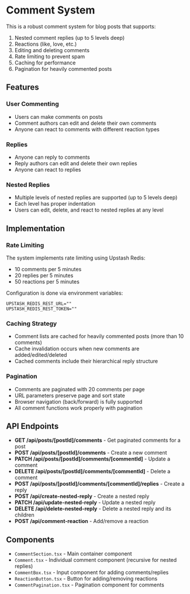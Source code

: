 # Comment System

This is a robust comment system for blog posts that supports:

1. Nested comment replies (up to 5 levels deep)
2. Reactions (like, love, etc.)
3. Editing and deleting comments
4. Rate limiting to prevent spam
5. Caching for performance
6. Pagination for heavily commented posts

## Features

### User Commenting
- Users can make comments on posts
- Comment authors can edit and delete their own comments
- Anyone can react to comments with different reaction types

### Replies
- Anyone can reply to comments
- Reply authors can edit and delete their own replies
- Anyone can react to replies

### Nested Replies
- Multiple levels of nested replies are supported (up to 5 levels deep)
- Each level has proper indentation
- Users can edit, delete, and react to nested replies at any level

## Implementation

### Rate Limiting
The system implements rate limiting using Upstash Redis:
- 10 comments per 5 minutes
- 20 replies per 5 minutes
- 50 reactions per 5 minutes

Configuration is done via environment variables:
```
UPSTASH_REDIS_REST_URL=""
UPSTASH_REDIS_REST_TOKEN=""
```

### Caching Strategy
- Comment lists are cached for heavily commented posts (more than 10 comments)
- Cache invalidation occurs when new comments are added/edited/deleted
- Cached comments include their hierarchical reply structure

### Pagination
- Comments are paginated with 20 comments per page
- URL parameters preserve page and sort state
- Browser navigation (back/forward) is fully supported
- All comment functions work properly with pagination

## API Endpoints

- **GET /api/posts/[postId]/comments** - Get paginated comments for a post
- **POST /api/posts/[postId]/comments** - Create a new comment
- **PATCH /api/posts/[postId]/comments/[commentId]** - Update a comment
- **DELETE /api/posts/[postId]/comments/[commentId]** - Delete a comment
- **POST /api/posts/[postId]/comments/[commentId]/replies** - Create a reply
- **POST /api/create-nested-reply** - Create a nested reply
- **PATCH /api/update-nested-reply** - Update a nested reply
- **DELETE /api/delete-nested-reply** - Delete a nested reply and its children
- **POST /api/comment-reaction** - Add/remove a reaction

## Components

- `CommentSection.tsx` - Main container component
- `Comment.tsx` - Individual comment component (recursive for nested replies)
- `CommentBox.tsx` - Input component for adding comments/replies
- `ReactionButton.tsx` - Button for adding/removing reactions
- `CommentPagination.tsx` - Pagination component for comments 